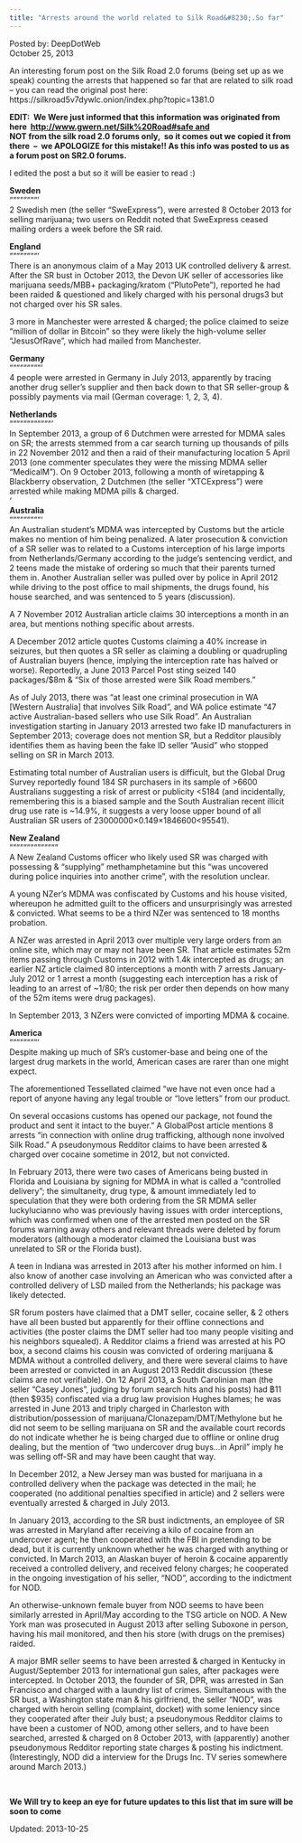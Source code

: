 ```yaml
---
title: "Arrests around the world related to Silk Road&#8230;.So far"
---
```


<span>Posted by: DeepDotWeb </span>    
<span>October 25, 2013</span>

<p>An interesting forum post on the Silk Road 2.0 forums (being set up as we speak) counting the arrests that happened so far that are related to silk road &#8211; you can read the original post here:<br />
    https://silkroad5v7dywlc.onion/index.php?topic=1381.0</p>
<p><strong>EDIT:  We Were just informed that this information was originated from here  <a href="http://www.gwern.net/Silk%20Road#safe and ">http://www.gwern.net/Silk%20Road#safe and </a></strong><br />
<strong>NOT from the silk road 2.0 forums only,  so it comes out we copied it from there  &#8211;  we APOLOGIZE for this mistake!! As this info was posted to us as a forum post on SR2.0 forums.<br />
</strong></p>
<p>I edited the post a but so it will be easier to read :)</p>
<p><strong>Sweden</strong><br />
    &#8221;&#8221;&#8221;&#8221;&#8221;&#8221;&#8221;&#8221;&#8217;<br />
    2 Swedish men (the seller &#8220;SweExpress&#8221;), were arrested 8 October 2013 for selling marijuana; two users on Reddit noted that SweExpress ceased mailing orders a week before the SR raid.</p>
<p><strong>England</strong><br />
    &#8221;&#8221;&#8221;&#8221;&#8221;&#8221;&#8221;&#8221;&#8217;<br />
    There is an anonymous claim of a May 2013 UK controlled delivery &amp; arrest. After the SR bust in October 2013, the Devon UK seller of accessories like marijuana seeds/MBB+ packaging/kratom (&#8220;PlutoPete&#8221;), reported he had been raided &amp; questioned and likely charged with his personal drugs3 but not charged over his SR sales.</p>
<p>3 more in Manchester were arrested &amp; charged; the police claimed to seize &#8220;million of dollar in Bitcoin&#8221; so they were likely the high-volume seller &#8220;JesusOfRave&#8221;, which had mailed from Manchester.</p>
<p><strong>Germany</strong><br />
    &#8221;&#8221;&#8221;&#8221;&#8221;&#8221;&#8221;&#8221;&#8221;&#8217;<br />
    4 people were arrested in Germany in July 2013, apparently by tracing another drug seller’s supplier and then back down to that SR seller-group &amp; possibly payments via mail (German coverage: 1, 2, 3, 4).</p>
<p><strong>Netherlands</strong><br />
    &#8221;&#8221;&#8221;&#8221;&#8221;&#8221;&#8221;&#8221;&#8221;&#8221;&#8221;&#8221;&#8217;<br />
    In September 2013, a group of 6 Dutchmen were arrested for MDMA sales on SR; the arrests stemmed from a car search turning up thousands of pills in 22 November 2012 and then a raid of their manufacturing location 5 April 2013 (one commenter speculates they were the missing MDMA seller &#8220;MedicalM&#8221;). On 9 October 2013, following a month of wiretapping &amp; Blackberry observation, 2 Dutchmen (the seller &#8220;XTCExpress&#8221;) were arrested while making MDMA pills &amp; charged.<br />
    &#8216;<br />
<strong>Australia</strong><br />
    &#8221;&#8221;&#8221;&#8221;&#8221;&#8221;&#8221;&#8221;&#8221;&#8217;<br />
    An Australian student’s MDMA was intercepted by Customs but the article makes no mention of him being penalized. A later prosecution &amp; conviction of a SR seller was to related to a Customs interception of his large imports from Netherlands/Germany according to the judge’s sentencing verdict, and 2 teens made the mistake of ordering so much that their parents turned them in. Another Australian seller was pulled over by police in April 2012 while driving to the post office to mail shipments, the drugs found, his house searched, and was sentenced to 5 years (discussion).</p>
<p>A 7 November 2012 Australian article claims 30 interceptions a month in an area, but mentions nothing specific about arrests.</p>
<p>A December 2012 article quotes Customs claiming a 40% increase in seizures, but then quotes a SR seller as claiming a doubling or quadrupling of Australian buyers (hence, implying the interception rate has halved or worse). Reportedly, a June 2013 Parcel Post sting seized 140 packages/$8m &amp; &#8220;Six of those arrested were Silk Road members.&#8221;</p>
<p>As of July 2013, there was &#8220;at least one criminal prosecution in WA [Western Australia] that involves Silk Road&#8221;, and WA police estimate &#8220;47 active Australian-based sellers who use Silk Road&#8221;. An Australian investigation starting in January 2013 arrested two fake ID manufacturers in September 2013; coverage does not mention SR, but a Redditor plausibly identifies them as having been the fake ID seller &#8220;Ausid&#8221; who stopped selling on SR in March 2013.</p>
<p>Estimating total number of Australian users is difficult, but the Global Drug Survey reportedly found 184 SR purchasers in its sample of &gt;6600 Australians suggesting a risk of arrest or publicity &lt;5184 (and incidentally, remembering this is a biased sample and the South Australian recent illicit drug use rate is ~14.9%, it suggests a very loose upper bound of all Australian SR users of 23000000×0.149×1846600&lt;95541).</p>
<p><strong>New Zealand</strong><br />
    &#8221;&#8221;&#8221;&#8221;&#8221;&#8221;&#8221;&#8221;&#8221;&#8221;&#8221;&#8221;&#8221;&#8221;<br />
    A New Zealand Customs officer who likely used SR was charged with possessing &amp; &#8220;supplying&#8221; methamphetamine but this &#8220;was uncovered during police inquiries into another crime&#8221;, with the resolution unclear.</p>
<p>A young NZer’s MDMA was confiscated by Customs and his house visited, whereupon he admitted guilt to the officers and unsurprisingly was arrested &amp; convicted. What seems to be a third NZer was sentenced to 18 months probation.</p>
<p>A NZer was arrested in April 2013 over multiple very large orders from an online site, which may or may not have been SR. That article estimates 52m items passing through Customs in 2012 with 1.4k intercepted as drugs; an earlier NZ article claimed 80 interceptions a month with 7 arrests January-July 2012 or 1 arrest a month (suggesting each interception has a risk of leading to an arrest of ~1/80; the risk per order then depends on how many of the 52m items were drug packages).</p>
<p>In September 2013, 3 NZers were convicted of importing MDMA &amp; cocaine.</p>
<p><strong>America</strong><br />
    &#8221;&#8221;&#8221;&#8221;&#8221;&#8221;&#8221;&#8221;&#8217;<br />
    Despite making up much of SR’s customer-base and being one of the largest drug markets in the world, American cases are rarer than one might expect.</p>
<p>The aforementioned Tessellated claimed &#8220;we have not even once had a report of anyone having any legal trouble or &#8220;love letters&#8221; from our product.</p>
<p>On several occasions customs has opened our package, not found the product and sent it intact to the buyer.&#8221; A GlobalPost article mentions 8 arrests &#8220;in connection with online drug trafficking, although none involved Silk Road.&#8221; A pseudonymous Redditor claims to have been arrested &amp; charged over cocaine sometime in 2012, but not convicted.</p>
<p>In February 2013, there were two cases of Americans being busted in Florida and Louisiana by signing for MDMA in what is called a &#8220;controlled delivery&#8221;; the simultaneity, drug type, &amp; amount immediately led to speculation that they were both ordering from the SR MDMA seller luckylucianno who was previously having issues with order interceptions, which was confirmed when one of the arrested men posted on the SR forums warning away others and relevant threads were deleted by forum moderators (although a moderator claimed the Louisiana bust was unrelated to SR or the Florida bust).</p>
<p>A teen in Indiana was arrested in 2013 after his mother informed on him. I also know of another case involving an American who was convicted after a controlled delivery of LSD mailed from the Netherlands; his package was likely detected.</p>
<p>SR forum posters have claimed that a DMT seller, cocaine seller, &amp; 2 others have all been busted but apparently for their offline connections and activities (the poster claims the DMT seller had too many people visiting and his neighbors squealed). A Redditor claims a friend was arrested at his PO box, a second claims his cousin was convicted of ordering marijuana &amp; MDMA without a controlled delivery, and there were several claims to have been arrested or convicted in an August 2013 Reddit discussion (these claims are not verifiable). On 12 April 2013, a South Carolinian man (the seller &#8220;Casey Jones&#8221;, judging by forum search hits and his posts) had ฿11 (then $935) confiscated via a drug law provision Hughes blames; he was arrested in June 2013 and triply charged in Charleston with distribution/possession of marijuana/Clonazepam/DMT/Methylone but he did not seem to be selling marijuana on SR and the available court records do not indicate whether he is being charged due to offline or online drug dealing, but the mention of &#8220;two undercover drug buys…in April&#8221; imply he was selling off-SR and may have been caught that way.</p>
<p>In December 2012, a New Jersey man was busted for marijuana in a controlled delivery when the package was detected in the mail; he cooperated (no additional penalties specified in article) and 2 sellers were eventually arrested &amp; charged in July 2013.</p>
<p>In January 2013, according to the SR bust indictments, an employee of SR was arrested in Maryland after receiving a kilo of cocaine from an undercover agent; he then cooperated with the FBI in pretending to be dead, but it is currently unknown whether he was charged with anything or convicted. In March 2013, an Alaskan buyer of heroin &amp; cocaine apparently received a controlled delivery, and received felony charges; he cooperated in the ongoing investigation of his seller, &#8220;NOD&#8221;, according to the indictment for NOD.</p>
<p>An otherwise-unknown female buyer from NOD seems to have been similarly arrested in April/May according to the TSG article on NOD. A New York man was prosecuted in August 2013 after selling Suboxone in person, having his mail monitored, and then his store (with drugs on the premises) raided.</p>
<p>A major BMR seller seems to have been arrested &amp; charged in Kentucky in August/September 2013 for international gun sales, after packages were intercepted. In October 2013, the founder of SR, DPR, was arrested in San Francisco and charged with a laundry list of crimes. Simultaneous with the SR bust, a Washington state man &amp; his girlfriend, the seller &#8220;NOD&#8221;, was charged with heroin selling (complaint, docket) with some leniency since they cooperated after their July bust; a pseudonymous Redditor claims to have been a customer of NOD, among other sellers, and to have been searched, arrested &amp; charged on 8 October 2013, with (apparently) another pseudonymous Redditor reporting state charges &amp; posting his indictment. (Interestingly, NOD did a interview for the Drugs Inc. TV series somewhere around March 2013.)</p>
<p>&nbsp;</p>
<p><strong>We Will try to keep an eye for future updates to this list that im sure will be soon to come</strong></p>
    
    

Updated: 2013-10-25

    

